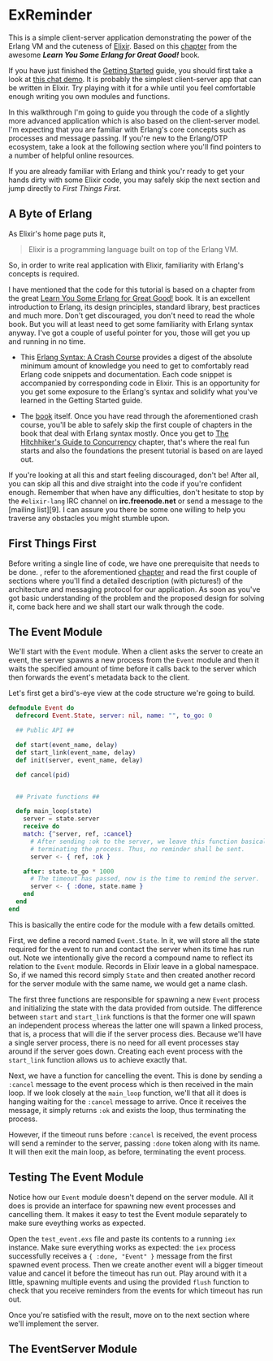 ExReminder
==========

This is a simple client-server application demonstrating the power of the
Erlang VM and the cuteness of [Elixir][2]. Based on this [chapter][3] from the
awesome ***Learn You Some Erlang for Great Good!*** book.

If you have just finished the [Getting Started][1] guide, you should first take
a look at [this chat demo][4]. It is probably the simplest client-server app that
can be written in Elixir. Try playing with it for a while until you feel
comfortable enough writing you own modules and functions.

In this walkthrough I'm going to guide you through the code of a slightly more
advanced application which is also based on the client-server model. I'm
expecting that you are familiar with Erlang's core concepts such as processes
and message passing. If you're new to the Erlang/OTP ecosystem, take a look at
the following section where you'll find pointers to a number of helpful online
resources.

If you are already familiar with Erlang and think you'r ready to get your hands
dirty with some Elixir code, you may safely skip the next section and jump
directly to _First Things First_.

## A Byte of Erlang ##

As Elixir's home page puts it,

> Elixir is a programming language built on top of the Erlang VM.

So, in order to write real application with Elixir, familiarity with Erlang's
concepts is required.

I have mentioned that the code for this tutorial is based on a chapter from the
great [Learn You Some Erlang for Great Good!][5] book. It is an excellent
introduction to Erlang, its design principles, standard library, best practices
and much more. Don't get discouraged, you don't need to read the whole book.
But you will at least need to get some familiarity with Erlang syntax anyway.
I've got a couple of useful pointer for you, those will get you up and running
in no time.

* This [Erlang Syntax: A Crash Course][6] provides a digest of the absolute
  minimum amount of knowledge you need to get to comfortably read Erlang code
  snippets and documentation. Each code snippet is accompanied by corresponding
  code in Elixir. This is an opportunity for you get some exposure to the
  Erlang's syntax and solidify what you've learned in the Getting Started
  guide.

* The [book][5] itself. Once you have read through the aforementioned crash
  course, you'll be able to safely skip the first couple of chapters in the
  book that deal with Erlang syntax mostly. Once you get to [The Hitchhiker's
  Guide to Concurrency][7] chapter, that's where the real fun starts and also
  the foundations the present tutorial is based on are layed out.

If you're looking at all this and start feeling discouraged, don't be! After
all, you can skip all this and dive straight into the code if you're confident
enough. Remember that when have any difficulties, don't hesitate to stop by the
`#elixir-lang` IRC channel on **irc.freenode.net** or send a message to the
[mailing list][9]. I can assure you there be some one willing to help you
traverse any obstacles you might stumble upon.

## First Things First ##

Before writing a single line of code, we have one prerequisite that needs to be done. , refer
to the aforementioned [chapter][3] and read the first couple of sections where
you'll find a detailed description (with pictures!) of the architecture and
messaging protocol for our application. As soon as you've got basic
understanding of the problem and the proposed design for solving it, come back
here and we shall start our walk through the code.

## The Event Module ##

We'll start with the `Event` module. When a client asks the server to create an
event, the server spawns a new process from the `Event` module and then it
waits the specified amount of time before it calls back to the server which
then forwards the event's metadata back to the client.

Let's first get a bird's-eye view at the code structure we're going to build.

```elixir
defmodule Event do
  defrecord Event.State, server: nil, name: "", to_go: 0

  ## Public API ##

  def start(event_name, delay)
  def start_link(event_name, delay)
  def init(server, event_name, delay)

  def cancel(pid)


  ## Private functions ##

  defp main_loop(state)
    server = state.server
    receive do
    match: {^server, ref, :cancel}
      # After sending :ok to the server, we leave this function basically
      # terminating the process. Thus, no reminder shall be sent.
      server <- { ref, :ok }

    after: state.to_go * 1000
      # The timeout has passed, now is the time to remind the server.
      server <- { :done, state.name }
    end
  end
end
```

This is basically the entire code for the module with a few details omitted.

First, we define a record named `Event.State`. In it, we will store all the
state required for the event to run and contact the server when its time has
run out. Note we intentionally give the record a compound name to reflect its
relation to the `Event` module. Records in Elixir leave in a global namespace.
So, if we named this record simply `State` and then created another record for
the server module with the same name, we would get a name clash.

The first three functions are responsible for spawning a new `Event` process
and initializing the state with the data provided from outside. The difference
between `start` and `start_link` functions is that the former one will spawn an
independent process whereas the latter one will spawn a linked process, that
is, a process that will die if the server process dies. Because we'll have a
single server process, there is no need for all event processes stay around if
the server goes down. Creating each event process with the `start_link`
function allows us to achieve exactly that.

Next, we have a function for cancelling the event. This is done by sending a
`:cancel` message to the event process which is then received in the main loop.
If we look closely at the `main_loop` function, we'll that all it does is
hanging waiting for the `:cancel` message to arrive. Once it receives the
message, it simply returns `:ok` and exists the loop, thus terminating the
process.

However, if the timeout runs before `:cancel` is received, the event process
will send a reminder to the server, passing `:done` token along with its name.
It will then exit the main loop, as before, terminating the event process.

## Testing The Event Module ##

Notice how our `Event` module doesn't depend on the server module. All it does
is provide an interface for spawning new event processes and cancelling them.
It makes it easy to test the Event module separately to make sure eveything
works as expected.

Open the `test_event.exs` file and paste its contents to a running `iex`
instance. Make sure everything works as expected: the `iex` process
successfully receives a `{ :done, "Event" }` message from the first spawned
event process. Then we create another event will a bigger timeout value and
cancel it before the timeout has run out. Play around with it a little,
spawning multiple events and using the provided `flush` function to check that
you receive reminders from the events for which timeout has run out.

Once you're satisfied with the result, move on to the next section where we'll
implement the server.

## The EventServer Module ##

  [1]: http://elixir-lang.org/getting_started/1.html
  [2]: http://elixir-lang.org/
  [3]: http://learnyousomeerlang.com/designing-a-concurrent-application
  [4]: https://gist.github.com/2221616
  [5]: http://learnyousomeerlang.com/
  [6]: https://github.com/alco/elixir/wiki/Erlang-Syntax:-A-Crash-Course
  [7]: http://learnyousomeerlang.com/the-hitchhikers-guide-to-concurrency
  [8]: http://groups.google.com/group/elixir-lang-core
